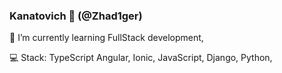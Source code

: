 ### Kanatovich 👋 (@Zhad1ger)

🌱 I’m currently learning FullStack development, 

:computer: Stack: TypeScript Angular, Ionic, JavaScript, Django, Python,

<!--
**Zhadi-1-s/Zhadi-1-s** is a ✨ _special_ ✨ repository because its `README.md` (this file) appears on your GitHub profile.

Here are some ideas to get you started:

#DD0031
-->
